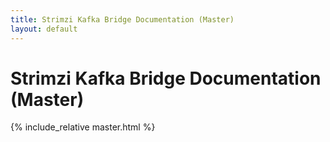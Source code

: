 ```yaml
---
title: Strimzi Kafka Bridge Documentation (Master)
layout: default
---
```


<h1>Strimzi Kafka Bridge Documentation (Master)</h1>

{% include_relative master.html %}
